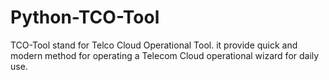 # Python-TCO-Tool
TCO-Tool stand for Telco Cloud Operational Tool. it provide quick and modern method for operating a Telecom Cloud operational wizard for daily use.
